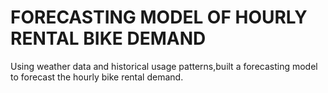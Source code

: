 # FORECASTING MODEL OF HOURLY RENTAL BIKE DEMAND
Using weather data and historical usage patterns,built a forecasting model to forecast the hourly bike rental demand.
